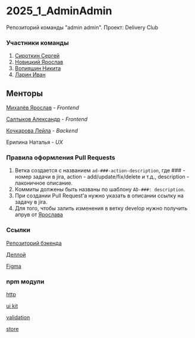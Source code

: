 # 2025_1_AdminAdmin
Репозиторий команды "admin admin". Проект: Delivery Club

### Участники команды
 1. [Сироткин Сергей](https://github.com/totorialman)
 2. [Новицкий Ярослав](https://github.com/JERR4)
 3. [Вопияшин Никита](https://github.com/K1tten2005)
 4. [Ларин Иван](https://github.com/rediska123)

## Менторы

[Михалёв Ярослав](https://github.com/YarikMix) - _Frontend_

[Салтыков Александр](https://github.com/johnSamilin) - _Frontend_

[Кочкарова Лейла](https://github.com/k-t-l-h) - _Backend_

Ерилина Наталья - _UX_

### Правила оформления Pull Requests
1. Ветка создается с названием `ad-###-action-description`, где ### - номер задачи в jira, action - add/update/fix/delete и т.д., description - лаконичное описание.
2. Коммиты должены быть названы по шаблону `AD-###: description`.
3. При создании Pull Request'а нужно указать в описании ссылку на задачу в jira.
4. Для того, чтобы залить изменения в ветку develop нужно получить апрув от [Ярослава](https://t.me/Yaroslav738)

### Ссылки

[Репозиторий бэкенда](https://github.com/go-park-mail-ru/2025_1_adminadmin)

[Деплой](https://doordashers.ru/)

[Figma](https://www.figma.com/design/FgRgsFGr4YEHs2Kycali5U/Untitled?node-id=0-1&t=mFyZBb8Zqn9zpvvc-1)

### npm модули
[http](https://www.npmjs.com/package/doordashers-http)

[ui kit](https://www.npmjs.com/package/doordashers-ui-kit)

[validation](https://www.npmjs.com/package/doordashers-validation)

[store](https://www.npmjs.com/package/doordashers-store)